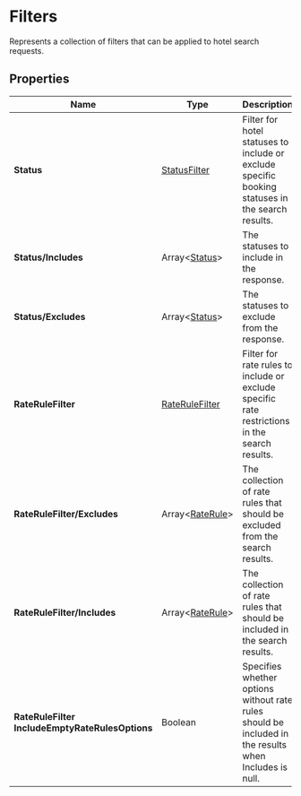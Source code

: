 # Filters

Represents a collection of filters that can be applied to hotel search requests.

## Properties

| Name | Type | Description |
|------|------|-------------|
| **Status** | [StatusFilter](/docs/apis/for-sellers/connectors-pull-developers-api/API_Reference/statusfilter) | Filter for hotel statuses to include or exclude specific booking statuses in the search results. |
| **Status/Includes** | Array&lt;[Status](/docs/apis/for-sellers/connectors-pull-developers-api/API_Reference/status)&gt; | The statuses to include in the response. |
| **Status/Excludes** | Array&lt;[Status](/docs/apis/for-sellers/connectors-pull-developers-api/API_Reference/status)&gt; | The statuses to exclude from the response. |
| **RateRuleFilter** | [RateRuleFilter](/docs/apis/for-sellers/connectors-pull-developers-api/API_Reference/raterulefilter) | Filter for rate rules to include or exclude specific rate restrictions in the search results. |
| **RateRuleFilter/Excludes** | Array&lt;[RateRule](/docs/apis/for-sellers/connectors-pull-developers-api/API_Reference/raterule)&gt; | The collection of rate rules that should be excluded from the search results. |
| **RateRuleFilter/Includes** | Array&lt;[RateRule](/docs/apis/for-sellers/connectors-pull-developers-api/API_Reference/raterule)&gt; | The collection of rate rules that should be included in the search results. |
| **RateRuleFilter**<br />**IncludeEmptyRateRulesOptions** | Boolean | Specifies whether options without rate rules should be included in the results when Includes is null. |
